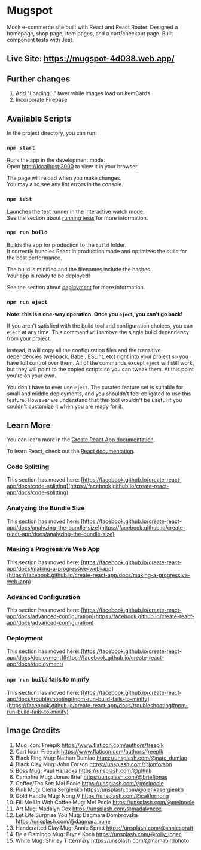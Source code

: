 # Mugspot

Mock e-commerce site built with React and React Router. Designed a homepage, shop page, item pages, and a cart/checkout page. Built component tests with Jest.

## Live Site: https://mugspot-4d038.web.app/

## Further changes
1. Add "Loading..." layer while images load on ItemCards
2. Incorporate Firebase 

## Available Scripts

In the project directory, you can run:

### `npm start`

Runs the app in the development mode.\
Open [http://localhost:3000](http://localhost:3000) to view it in your browser.

The page will reload when you make changes.\
You may also see any lint errors in the console.

### `npm test`

Launches the test runner in the interactive watch mode.\
See the section about [running tests](https://facebook.github.io/create-react-app/docs/running-tests) for more information.

### `npm run build`

Builds the app for production to the `build` folder.\
It correctly bundles React in production mode and optimizes the build for the best performance.

The build is minified and the filenames include the hashes.\
Your app is ready to be deployed!

See the section about [deployment](https://facebook.github.io/create-react-app/docs/deployment) for more information.

### `npm run eject`

**Note: this is a one-way operation. Once you `eject`, you can't go back!**

If you aren't satisfied with the build tool and configuration choices, you can `eject` at any time. This command will remove the single build dependency from your project.

Instead, it will copy all the configuration files and the transitive dependencies (webpack, Babel, ESLint, etc) right into your project so you have full control over them. All of the commands except `eject` will still work, but they will point to the copied scripts so you can tweak them. At this point you're on your own.

You don't have to ever use `eject`. The curated feature set is suitable for small and middle deployments, and you shouldn't feel obligated to use this feature. However we understand that this tool wouldn't be useful if you couldn't customize it when you are ready for it.

## Learn More

You can learn more in the [Create React App documentation](https://facebook.github.io/create-react-app/docs/getting-started).

To learn React, check out the [React documentation](https://reactjs.org/).

### Code Splitting

This section has moved here: [https://facebook.github.io/create-react-app/docs/code-splitting](https://facebook.github.io/create-react-app/docs/code-splitting)

### Analyzing the Bundle Size

This section has moved here: [https://facebook.github.io/create-react-app/docs/analyzing-the-bundle-size](https://facebook.github.io/create-react-app/docs/analyzing-the-bundle-size)

### Making a Progressive Web App

This section has moved here: [https://facebook.github.io/create-react-app/docs/making-a-progressive-web-app](https://facebook.github.io/create-react-app/docs/making-a-progressive-web-app)

### Advanced Configuration

This section has moved here: [https://facebook.github.io/create-react-app/docs/advanced-configuration](https://facebook.github.io/create-react-app/docs/advanced-configuration)

### Deployment

This section has moved here: [https://facebook.github.io/create-react-app/docs/deployment](https://facebook.github.io/create-react-app/docs/deployment)

### `npm run build` fails to minify

This section has moved here: [https://facebook.github.io/create-react-app/docs/troubleshooting#npm-run-build-fails-to-minify](https://facebook.github.io/create-react-app/docs/troubleshooting#npm-run-build-fails-to-minify)

## Image Credits
1. Mug Icon: Freepik https://www.flaticon.com/authors/freepik
2. Cart Icon: Freepik https://www.flaticon.com/authors/freepik
3. Black Ring Mug: Nathan Dumlao https://unsplash.com/@nate_dumlao
4. Black Clay Mug: John Forson https://unsplash.com/@jonforson
5. Boss Mug: Paul Hanaoka https://unsplash.com/@plhnk
6. Campfire Mug: Jonas Brief https://unsplash.com/@briefjonas
7. Coffee/Tea Set: Mel Poole https://unsplash.com/@melpoole
8. Pink Mug: Olena Sergienko https://unsplash.com/@olenkasergienko
9. Gold Handle Mug: Nong V https://unsplash.com/@californong
10. Fill Me Up With Coffee Mug: Mel Poole https://unsplash.com/@melpoole
11. Art Mug: Madalyn Cox https://unsplash.com/@madalyncox
12. Let Life Surprise You Mug: Dagmara Dombrovska https://unsplash.com/@dagmara_rune
13. Handcrafted Clay Mug: Annie Spratt https://unsplash.com/@anniespratt
14. Be a Flamingo Mug: Bryce Koch https://unsplash.com/@rolly_joger
15. White Mug: Shirley Tittermary https://unsplash.com/@mamabirdphoto

